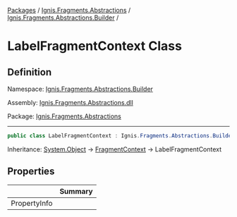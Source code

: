 [Packages](../../README.md) / [Ignis.Fragments.Abstractions](../README.md) / [Ignis.Fragments.Abstractions.Builder](README.md) /

# LabelFragmentContext Class

## Definition

Namespace: [Ignis.Fragments.Abstractions.Builder](README.md)

Assembly: [Ignis.Fragments.Abstractions.dll](../README.md)

Package: [Ignis.Fragments.Abstractions](https://www.nuget.org/packages/Ignis.Fragments.Abstractions)

---

```csharp
public class LabelFragmentContext : Ignis.Fragments.Abstractions.Builder.FragmentContext
```

Inheritance: [System.Object](https://learn.microsoft.com/en-us/dotnet/api/System.Object) → [FragmentContext](Ignis.Fragments.Abstractions.Builder.FragmentContext.md) → LabelFragmentContext

## Properties

|              | Summary |
| ------------ | ------- |
| PropertyInfo |         |
